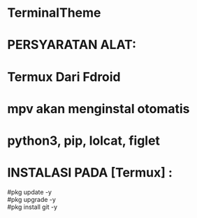 # TerminalTheme

# PERSYARATAN ALAT:
# Termux Dari Fdroid                                               
# mpv akan menginstal otomatis                                                
# python3, pip, lolcat, figlet                                                
# INSTALASI PADA [Termux] :
#pkg update -y                                                               
#pkg upgrade -y                                                              
#pkg install git -y                                                          
#   

